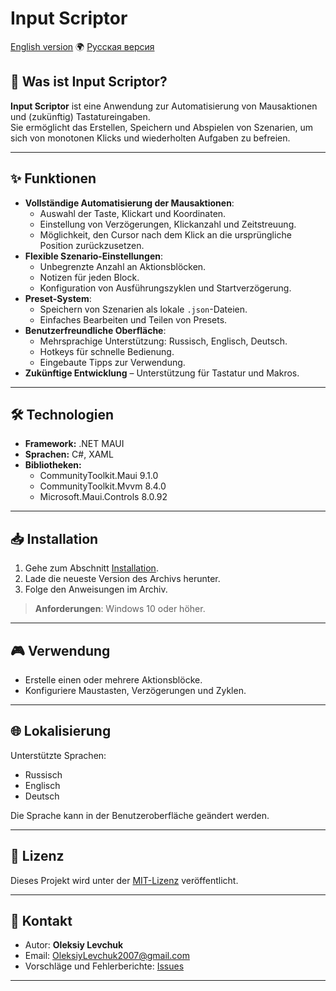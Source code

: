 # Input Scriptor

[English version](InputScriptor/README.md) 🌍 [Русская версия](README.ru.md)

## 🚀 Was ist Input Scriptor?
**Input Scriptor** ist eine Anwendung zur Automatisierung von Mausaktionen und (zukünftig) Tastatureingaben.  
Sie ermöglicht das Erstellen, Speichern und Abspielen von Szenarien, um sich von monotonen Klicks und wiederholten Aufgaben zu befreien.

---

## ✨ Funktionen
- **Vollständige Automatisierung der Mausaktionen**:
  - Auswahl der Taste, Klickart und Koordinaten.
  - Einstellung von Verzögerungen, Klickanzahl und Zeitstreuung.
  - Möglichkeit, den Cursor nach dem Klick an die ursprüngliche Position zurückzusetzen.
- **Flexible Szenario-Einstellungen**:
  - Unbegrenzte Anzahl an Aktionsblöcken.
  - Notizen für jeden Block.
  - Konfiguration von Ausführungszyklen und Startverzögerung.
- **Preset-System**:
  - Speichern von Szenarien als lokale `.json`-Dateien.
  - Einfaches Bearbeiten und Teilen von Presets.
- **Benutzerfreundliche Oberfläche**:
  - Mehrsprachige Unterstützung: Russisch, Englisch, Deutsch.
  - Hotkeys für schnelle Bedienung.
  - Eingebaute Tipps zur Verwendung.
- **Zukünftige Entwicklung** – Unterstützung für Tastatur und Makros.

---

## 🛠 Technologien
- **Framework:** .NET MAUI  
- **Sprachen:** C#, XAML  
- **Bibliotheken:**  
  - CommunityToolkit.Maui 9.1.0  
  - CommunityToolkit.Mvvm 8.4.0  
  - Microsoft.Maui.Controls 8.0.92  

---

## 📥 Installation
1. Gehe zum Abschnitt [Installation](https://github.com/LeWX7/InputScriptor/Installation).  
2. Lade die neueste Version des Archivs herunter.  
3. Folge den Anweisungen im Archiv.  

> **Anforderungen**: Windows 10 oder höher.

---

## 🎮 Verwendung
- Erstelle einen oder mehrere Aktionsblöcke.  
- Konfiguriere Maustasten, Verzögerungen und Zyklen.  

---

## 🌐 Lokalisierung
Unterstützte Sprachen:
- Russisch
- Englisch
- Deutsch  

Die Sprache kann in der Benutzeroberfläche geändert werden.

---

## 📄 Lizenz
Dieses Projekt wird unter der [MIT-Lizenz](LICENSE) veröffentlicht.

---

## 📧 Kontakt
- Autor: **Oleksiy Levchuk**  
- Email: OleksiyLevchuk2007@gmail.com  
- Vorschläge und Fehlerberichte: [Issues](https://github.com/LeWX7/InputScriptor/issues)  

---
